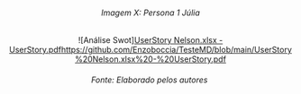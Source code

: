 <h6 align="center"> Imagem X:  Persona 1 Júlia </h6>

<div align="center">
	
![Análise Swot][UserStory Nelson.xlsx - UserStory.pdf](https://github.com/Enzoboccia/TesteMD/blob/main/UserStory%20Nelson.xlsx%20-%20UserStory.pdf)https://github.com/Enzoboccia/TesteMD/blob/main/UserStory%20Nelson.xlsx%20-%20UserStory.pdf
</div>

<h6 align="center"> Fonte: Elaborado pelos autores </h6>
